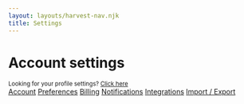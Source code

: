 ```yaml
---
layout: layouts/harvest-nav.njk
title: Settings
---
```


<main class="medium">
  <div class="flex align-items-baseline justify-space-between">
    <h1>Account settings</h1>
    <small>Looking for your profile settings? <a href="#">Click here</a></small>
  </div>

  <div class="tabs mt-24 mb-16">
    <nav>
      <a href="#" class="is-active">Account</a>
      <a href="#">Preferences</a>
      <a href="#">Billing</a>
      <a href="#">Notifications</a>
      <a href="#">Integrations</a>
      <a href="#">Import / Export</a>
    </nav>
  </div>

</main>
